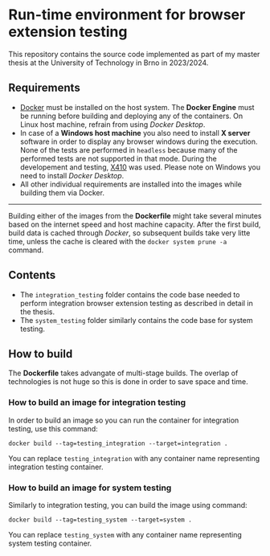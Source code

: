 # Run-time environment for browser extension testing

This repository contains the source code implemented as part of my master thesis at the University of Technology in Brno in 2023/2024. 

## Requirements
- [Docker](https://www.docker.com) must be installed on the host system. The **Docker Engine** must be running before building and deploying any of the containers. On Linux host machine, refrain from using *Docker Desktop*.
- In case of a **Windows host machine** you also need to install **X server** software in order to display any browser windows during the execution. None of the tests are performed in `headless` because many of the performed tests are not supported in that mode. During the developement and testing, [X410](https://x410.dev) was used. Please note on Windows you need to install *Docker Desktop*.
- All other individual requirements are installed into the images while building them via Docker.

---

Building either of the images from the **Dockerfile** might take several minutes based on the internet speed and host machine capacity. After the first build, build data is cached through *Docker*, so subsequent builds take very litte time, unless the cache is cleared with the `docker system prune -a` command.

## Contents
- The `integration_testing` folder contains the code base needed to perform integration browser extension testing as described in detail in the thesis. 
- The `system_testing` folder similarly contains the code base for system testing.

## How to build
The **Dockerfile** takes advangate of multi-stage builds. The overlap of technologies is not huge so this is done in order to save space and time. 

### How to build an image for integration testing
In order to build an image so you can run the container for integration testing, use this command:
```
docker build --tag=testing_integration --target=integration .
```
You can replace `testing_integration` with any container name representing integration testing container.
### How to build an image for system testing
Similarly to integration testing, you can build the image using command:
```
docker build --tag=testing_system --target=system . 
```
You can replace `testing_system` with any container name representing system testing container.